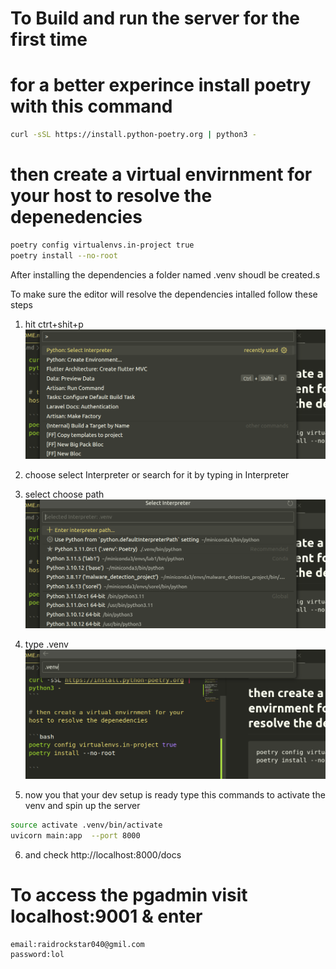 # To Build and run the server for the first time

# for a better experince install poetry with this command

```bash
curl -sSL https://install.python-poetry.org | python3 -
```

# then create a virtual envirnment for your host to resolve the depenedencies

```bash
poetry config virtualenvs.in-project true
poetry install --no-root

```

After installing the dependencies a folder named .venv shoudl be created.s

To make sure the editor will resolve the dependencies intalled
follow these steps

1. hit ctrt+shit+p
   ![Alt text](docs/image.png)
2. choose select Interpreter or search for it by typing in Interpreter

3. select choose path
   ![Alt text](docs/image-1.png)

4. type .venv
   ![Alt text](docs/image-2.png)

5. now you that your dev setup is ready type this commands to activate the venv and spin up the server

```bash
source activate .venv/bin/activate
uvicorn main:app  --port 8000
```

6. and check http://localhost:8000/docs

# To access the pgadmin visit localhost:9001 & enter

    email:raidrockstar040@gmil.com
    password:lol
